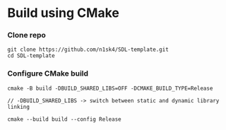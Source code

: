 # Build using CMake
### Clone repo
```
git clone https://github.com/n1sk4/SDL-template.git
cd SDL-template
```

### Configure CMake build
```
cmake -B build -DBUILD_SHARED_LIBS=OFF -DCMAKE_BUILD_TYPE=Release

// -DBUILD_SHARED_LIBS -> switch between static and dynamic library linking

cmake --build build --config Release
```